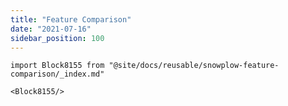 ```yaml
---
title: "Feature Comparison"
date: "2021-07-16"
sidebar_position: 100
---
```


```mdx-code-block
import Block8155 from "@site/docs/reusable/snowplow-feature-comparison/_index.md"

<Block8155/>
```

